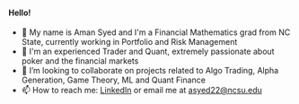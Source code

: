 #### Hello!

- 👋 My name is Aman Syed and I'm a Financial Mathematics grad from NC State, currently working in Portfolio and Risk Management
- 👀 I'm an experienced Trader and Quant, extremely passionate about poker and the financial markets
- 👯 I’m looking to collaborate on projects related to Algo Trading, Alpha Generation, Game Theory, ML and Quant Finance
- 📫 How to reach me: [LinkedIn](https://www.linkedin.com/in/aman-syed/) or email me at asyed22@ncsu.edu

<!--
**aman3599/aman3599** is a ✨ _special_ ✨ repository because its `README.md` (this file) appears on your GitHub profile.


- 🔭 I’m currently working on ...
- 🌱 I’m currently learning ...
- 👯 I’m looking to collaborate on ...
- 🤔 I’m looking for help with ...
- 💬 Ask me about ...
- 📫 How to reach me: ...
- 😄 Pronouns: ...
- ⚡ Fun fact: ...
-->
